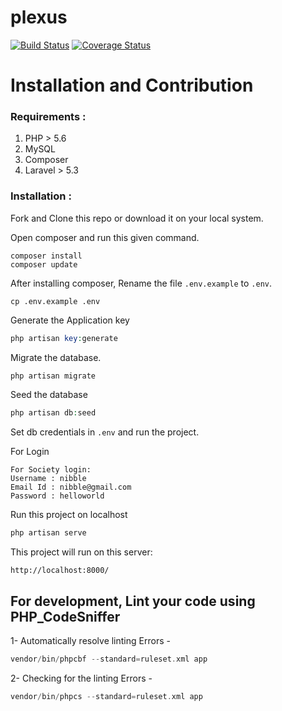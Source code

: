 # plexus

[![Build Status](https://travis-ci.com/ankitjain28may/plexus.svg?token=PPiqU7v6mcqyZ9sMHrpV&branch=master)](https://travis-ci.com/ankitjain28may/plexus)
[![Coverage Status](https://coveralls.io/repos/github/ncs-jss/plexus/badge.svg?branch=master)](https://coveralls.io/github/ncs-jss/plexus?branch=master)

# Installation and Contribution

### Requirements :

1. PHP > 5.6
2. MySQL
3. Composer
4. Laravel > 5.3

### Installation :

Fork and Clone this repo or download it on your local system.

Open composer and run this given command.

```shell
composer install
composer update
```

After installing composer, Rename the file `.env.example` to `.env`.

```shell
cp .env.example .env
```

Generate the Application key

```php
php artisan key:generate
```

Migrate the database.

```php
php artisan migrate
```

Seed the database

```php
php artisan db:seed
```

Set db credentials in `.env` and run the project.

For Login
```
For Society login:
Username : nibble
Email Id : nibble@gmail.com
Password : helloworld
```

Run this project on localhost

```php
php artisan serve
```

This project will run on this server:

```
http://localhost:8000/
```

## For development, Lint your code using PHP_CodeSniffer

1- Automatically resolve linting Errors -

```php
vendor/bin/phpcbf --standard=ruleset.xml app
```
2- Checking for the linting Errors -

```php
vendor/bin/phpcs --standard=ruleset.xml app
```

